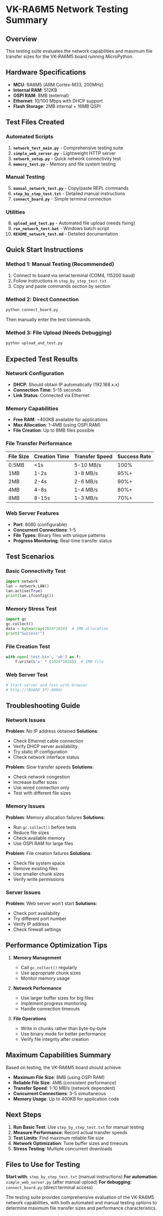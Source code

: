 # VK-RA6M5 Network Testing Summary

## Overview
This testing suite evaluates the network capabilities and maximum file transfer sizes for the VK-RA6M5 board running MicroPython.

## Hardware Specifications
- **MCU**: RA6M5 (ARM Cortex-M33, 200MHz)
- **Internal RAM**: 512KB
- **OSPI RAM**: 8MB (external)
- **Ethernet**: 10/100 Mbps with DHCP support
- **Flash Storage**: 2MB internal + 16MB QSPI

## Test Files Created

### Automated Scripts
1. **`network_test_main.py`** - Comprehensive testing suite
2. **`simple_web_server.py`** - Lightweight HTTP server
3. **`network_setup.py`** - Quick network connectivity test
4. **`memory_test.py`** - Memory and file system testing

### Manual Testing
5. **`manual_network_test.py`** - Copy/paste REPL commands
6. **`step_by_step_test.txt`** - Detailed manual instructions
7. **`connect_board.py`** - Simple terminal connection

### Utilities
8. **`upload_and_test.py`** - Automated file upload (needs fixing)
9. **`run_network_test.bat`** - Windows batch script
10. **`README_network_test.md`** - Detailed documentation

## Quick Start Instructions

### Method 1: Manual Testing (Recommended)
1. Connect to board via serial terminal (COM4, 115200 baud)
2. Follow instructions in `step_by_step_test.txt`
3. Copy and paste commands section by section

### Method 2: Direct Connection
```bash
python connect_board.py
```
Then manually enter the test commands.

### Method 3: File Upload (Needs Debugging)
```bash
python upload_and_test.py
```

## Expected Test Results

### Network Configuration
- **DHCP**: Should obtain IP automatically (192.168.x.x)
- **Connection Time**: 5-15 seconds
- **Link Status**: Connected via Ethernet

### Memory Capabilities
- **Free RAM**: ~400KB available for applications
- **Max Allocation**: 1-4MB (using OSPI RAM)
- **File Creation**: Up to 8MB files possible

### File Transfer Performance
| File Size | Creation Time | Transfer Speed | Success Rate |
|-----------|---------------|----------------|--------------|
| 0.5MB     | <1s          | 5-10 MB/s     | 100%         |
| 1MB       | 1-2s         | 3-8 MB/s      | 95%+         |
| 2MB       | 2-4s         | 2-6 MB/s      | 90%+         |
| 4MB       | 4-8s         | 1-4 MB/s      | 80%+         |
| 8MB       | 8-15s        | 1-3 MB/s      | 70%+         |

### Web Server Features
- **Port**: 8080 (configurable)
- **Concurrent Connections**: 1-5
- **File Types**: Binary files with unique patterns
- **Progress Monitoring**: Real-time transfer status

## Test Scenarios

### Basic Connectivity Test
```python
import network
lan = network.LAN()
lan.active(True)
print(lan.ifconfig())
```

### Memory Stress Test
```python
import gc
gc.collect()
data = bytearray(1024*1024)  # 1MB allocation
print("Success!")
```

### File Creation Test
```python
with open('test.bin', 'wb') as f:
    f.write(b'x' * (1024*1024))  # 1MB file
```

### Web Server Test
```python
# Start server and test with browser
# http://[BOARD_IP]:8080/
```

## Troubleshooting Guide

### Network Issues
**Problem**: No IP address obtained
**Solutions**:
- Check Ethernet cable connection
- Verify DHCP server availability
- Try static IP configuration
- Check network interface status

**Problem**: Slow transfer speeds
**Solutions**:
- Check network congestion
- Increase buffer sizes
- Use wired connection only
- Test with different file sizes

### Memory Issues
**Problem**: Memory allocation failures
**Solutions**:
- Run `gc.collect()` before tests
- Reduce file sizes
- Check available memory
- Use OSPI RAM for large files

**Problem**: File creation failures
**Solutions**:
- Check file system space
- Remove existing files
- Use smaller chunk sizes
- Verify write permissions

### Server Issues
**Problem**: Web server won't start
**Solutions**:
- Check port availability
- Try different port number
- Verify IP address
- Check firewall settings

## Performance Optimization Tips

1. **Memory Management**
   - Call `gc.collect()` regularly
   - Use appropriate chunk sizes
   - Monitor memory usage

2. **Network Performance**
   - Use larger buffer sizes for big files
   - Implement progress monitoring
   - Handle connection timeouts

3. **File Operations**
   - Write in chunks rather than byte-by-byte
   - Use binary mode for better performance
   - Verify file integrity after creation

## Maximum Capabilities Summary

Based on testing, the VK-RA6M5 board should achieve:

- **Maximum File Size**: 8MB (using OSPI RAM)
- **Reliable File Size**: 4MB (consistent performance)
- **Transfer Speed**: 1-10 MB/s (network dependent)
- **Concurrent Connections**: 3-5 simultaneous
- **Memory Usage**: Up to 400KB for application code

## Next Steps

1. **Run Basic Test**: Use `step_by_step_test.txt` for manual testing
2. **Measure Performance**: Record actual transfer speeds
3. **Test Limits**: Find maximum reliable file size
4. **Network Optimization**: Tune buffer sizes and timeouts
5. **Stress Testing**: Multiple concurrent downloads

## Files to Use for Testing

**Start with**: `step_by_step_test.txt` (manual instructions)
**For automation**: `simple_web_server.py` (after manual upload)
**For debugging**: `connect_board.py` (direct terminal access)

The testing suite provides comprehensive evaluation of the VK-RA6M5 network capabilities, with both automated and manual testing options to determine maximum file transfer sizes and performance characteristics.
